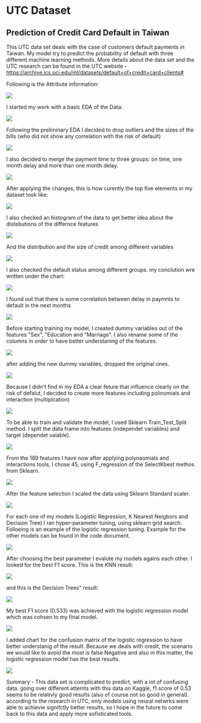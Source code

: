 # UTC Dataset
## Prediction of Credit Card Default in Taiwan

This UTC data set deals with the case of customers default payments in Taiwan.
My model try to predict  the probability of default with three different machine learning methods.  More details about the data set and the UTC research  can be found in the UTC website - https://archive.ics.uci.edu/ml/datasets/default+of+credit+card+clients#

Following is the Attribute information: 

<img src = "./images/image2.png">

I started my work with a basic EDA of the Data:

<img src = "./images/image3.png">

Following the preliminary EDA I decided to drop outliers and the sizes of the bills (who did not show any correlation with the risk of default)

<img src = "./images/image4.png">

I also decided to merge the payment time to three groups: on time, one month delay and more than one month delay.


<img src = "./images/image5.png">


After applying the changes, this is how curently the top five elements in my dataset look like:


<img src = "./images/image6.png">

I also checked an histogram of the data to get better idea about the distebutions of the differnce features

<img src = "./images/image7.png">

And the distribution and the size of credit among different variables

<img src = "./images/image8.png">

I also checked the default status among different groups. my conclution wre written under the chart:

<img src = "./images/image9.png">

I found out that there is some correlation between delay in paymnts to default in the next months

<img src = "./images/image10.png">

Before starting training my model, I created dummy variables out of the features "Sex", "Education and "Marriage". I also rename some of the columns in order to have better understaning of the features.

<img src = "./images/image11.png">

after adding the new dummy variables,  dropped the original ones.

<img src = "./images/image12.png">

Because I didn't find in my EDA a clear feture that influence clearly on the risk of defalut, I decided to create more features including polinomials and interaction (multiplcation) 

<img src = "./images/image13.png">

To be able to train and validate the model, I used Sklearn Train_Test_Split method. I split the data frame into features (independet variables) and target (dependet vaiable).

<img src = "./images/image14.png">

From the 189 features I have now after applying polynaomials and interactions tools, I chose 45, using F_regression of the SelectKbest methos from Sklearn.

<img src = "./images/image15.png">

After the feature selection I scaled the data using Sklearn Standard scaler.

<img src = "./images/image16.png">

For each one of my models (Logistic Regression, K Nearest Neigbors and Decision Tree) I ran hyper-parameter tuning, using sklearn grid search. Folloeing is an example of the logistic regression tuning. Example for the other models can be found in the code document.

<img src = "./images/image17.png">


After choosing the best parameter I evalute my models agains each other. I looked for the best F1 score. This is the KNN result:

<img src = "./images/image19.png">

and this is the Decision Trees" result:

<img src = "./images/image20.png">

My best F1 score (0.533) was achieved with the logistic regression model which was cohsen to my final model.

<img src = "./images/image21.png">

 I added chart for the confusion matrix of the logistic regression to have better understanig of the result. Because we deals with credit, the scenario we would like to avoid the most is false Negative and also in this matter, the logistic regression model has the best results. 

<img src = "./images/image22.png">

Summary - This data set is complicated to predict, with a lot of confusing data. going over different attemts with this data on Kaggle, f1 score of 0.53 seems to be relativly good results (also of course not so good in general). according to the research in UTC, only models using neural netwrks were able to achievie signifctly better results, so I hope in the future to come back to this data and apply more sofisticated tools. 

